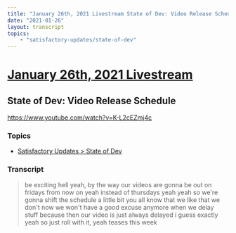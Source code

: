 ```yaml
---
title: "January 26th, 2021 Livestream State of Dev: Video Release Schedule"
date: "2021-01-26"
layout: transcript
topics:
    - "satisfactory-updates/state-of-dev"
---
```

# [January 26th, 2021 Livestream](../2021-01-26.md)
## State of Dev: Video Release Schedule
https://www.youtube.com/watch?v=K-L2cEZmj4c

### Topics
* [Satisfactory Updates > State of Dev](../topics/satisfactory-updates/state-of-dev.md)

### Transcript

> be exciting hell yeah, by the way our videos are gonna be out on fridays from now on yeah instead of thursdays yeah yeah so we're gonna shift the schedule a little bit you all know that we like that we don't now we won't have a good excuse anymore when we delay stuff because then our video is just always delayed i guess exactly yeah so just roll with it, yeah teases this week

